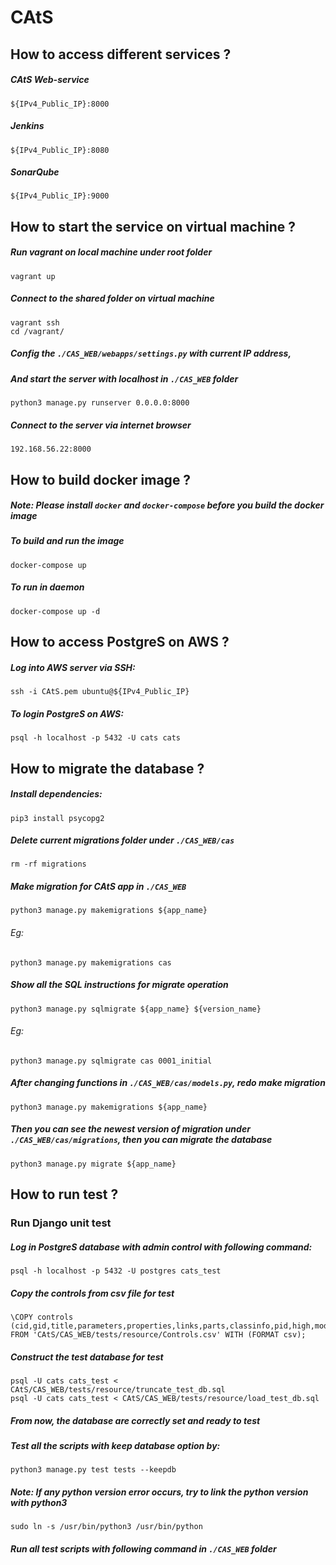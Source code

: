 # CAtS 

## How to access different services ?

##### CAtS Web-service

```
${IPv4_Public_IP}:8000
```

##### Jenkins

```
${IPv4_Public_IP}:8080
```

##### SonarQube

```
${IPv4_Public_IP}:9000
```

## How to start the service on virtual machine ?

##### Run vagrant on local machine under root folder

```
vagrant up
```

##### Connect to the shared folder on virtual machine

```
vagrant ssh
cd /vagrant/
```

##### Config the `./CAS_WEB/webapps/settings.py` with current IP address,

##### And start the server with localhost in `./CAS_WEB` folder

```
python3 manage.py runserver 0.0.0.0:8000
```

##### Connect to the server via internet browser

```
192.168.56.22:8000
```

## How to build docker image ? 

##### Note: Please install `docker` and `docker-compose` before you build the docker image

##### To build and run the image

```
docker-compose up
```

##### To run in daemon

```
docker-compose up -d
```

## How to access PostgreS on AWS ?

##### Log into AWS server via SSH:

```
ssh -i CAtS.pem ubuntu@${IPv4_Public_IP}
```

##### To login PostgreS on AWS:

```
psql -h localhost -p 5432 -U cats cats
```


## How to migrate the database ?

##### Install dependencies:

```
pip3 install psycopg2
```


##### Delete current migrations folder under `./CAS_WEB/cas`

```
rm -rf migrations
```

##### Make migration for CAtS app in `./CAS_WEB`

```
python3 manage.py makemigrations ${app_name}
```

###### Eg: 

```
python3 manage.py makemigrations cas
```

##### Show all the SQL instructions for migrate operation 

```
python3 manage.py sqlmigrate ${app_name} ${version_name}
```

###### Eg: 

```
python3 manage.py sqlmigrate cas 0001_initial
```

##### After changing functions in `./CAS_WEB/cas/models.py`, redo make migration

```
python3 manage.py makemigrations ${app_name}
```

##### Then you can see the newest version of migration under `./CAS_WEB/cas/migrations`, then you can migrate the database

```
python3 manage.py migrate ${app_name}
```

## How to run test ?

### Run Django unit test

##### Log in PostgreS database with admin control with following command: 
```
psql -h localhost -p 5432 -U postgres cats_test
```

##### Copy the controls from csv file for test
```
\COPY controls (cid,gid,title,parameters,properties,links,parts,classinfo,pid,high,moderate,low,id) FROM 'CAtS/CAS_WEB/tests/resource/Controls.csv' WITH (FORMAT csv);
```

##### Construct the test database for test
```
psql -U cats cats_test < CAtS/CAS_WEB/tests/resource/truncate_test_db.sql
psql -U cats cats_test < CAtS/CAS_WEB/tests/resource/load_test_db.sql
```

##### From now, the database are correctly set and ready to test
##### Test all the scripts with keep database option by:
```
python3 manage.py test tests --keepdb
```


##### Note: If any python version error occurs, try to link the python version with python3

```
sudo ln -s /usr/bin/python3 /usr/bin/python
```

##### Run all test scripts with following command in `./CAS_WEB` folder



















